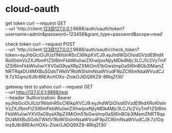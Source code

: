# cloud-oauth
get token
curl --request GET \
  --url 'http://client:123@127.0.0.1:9888/auth/oauth/token?username=admin&password=123456&grant_type=password&scope=read' 
 
check token
  curl --request POST \
  --url 'http://client:123@127.0.0.1:9888/auth/oauth/check_token?token=eyJhbGciOiJIUzI1NiIsInR5cCI6IkpXVCJ9.eyJhdWQiOlsidGVzdE9hdXRoIl0sInVzZXJfbmFtZSI6ImFkbWluIiwiZXhwIjoxNjIyMDk4Mjc3LCJ1c2VyTmFtZSI6ImFkbWluIiwiYXV0aG9yaXRpZXMiOm51bGwsImp0aSI6InBOb3lMamZNRTRqaDU4MXBuSGdsTWktV1RoWSIsImNsaWVudF9pZCI6ImNsaWVudCJ9.7z1Gqmz9J8r8REAcHOXs-ZtokOJtDQ9XZ8-8RlqZf30' 
  
gateway test to yahoo
  curl --request GET \
  --url http://127.0.0.1:9888/test \
  --header 'Authorization: Bearer eyJhbGciOiJIUzI1NiIsInR5cCI6IkpXVCJ9.eyJhdWQiOlsidGVzdE9hdXRoIl0sInVzZXJfbmFtZSI6ImFkbWluIiwiZXhwIjoxNjIyMDk4Mjc3LCJ1c2VyTmFtZSI6ImFkbWluIiwiYXV0aG9yaXRpZXMiOm51bGwsImp0aSI6InBOb3lMamZNRTRqaDU4MXBuSGdsTWktV1RoWSIsImNsaWVudF9pZCI6ImNsaWVudCJ9.7z1Gqmz9J8r8REAcHOXs-ZtokOJtDQ9XZ8-8RlqZf30'
